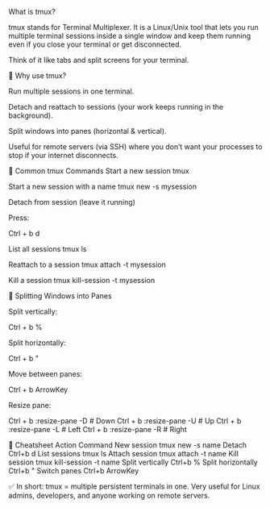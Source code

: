 What is tmux?

tmux stands for Terminal Multiplexer.
It is a Linux/Unix tool that lets you run multiple terminal sessions inside a single window and keep them running even if you close your terminal or get disconnected.

Think of it like tabs and split screens for your terminal.

🔹 Why use tmux?

Run multiple sessions in one terminal.

Detach and reattach to sessions (your work keeps running in the background).

Split windows into panes (horizontal & vertical).

Useful for remote servers (via SSH) where you don’t want your processes to stop if your internet disconnects.

🔹 Common tmux Commands
Start a new session
tmux

Start a new session with a name
tmux new -s mysession

Detach from session (leave it running)

Press:

Ctrl + b  d

List all sessions
tmux ls

Reattach to a session
tmux attach -t mysession

Kill a session
tmux kill-session -t mysession

🔹 Splitting Windows into Panes

Split vertically:

Ctrl + b  %


Split horizontally:

Ctrl + b  "


Move between panes:

Ctrl + b  ArrowKey


Resize pane:

Ctrl + b  :resize-pane -D   # Down
Ctrl + b  :resize-pane -U   # Up
Ctrl + b  :resize-pane -L   # Left
Ctrl + b  :resize-pane -R   # Right

🔹 Cheatsheet
Action	Command
New session	tmux new -s name
Detach	Ctrl+b d
List sessions	tmux ls
Attach session	tmux attach -t name
Kill session	tmux kill-session -t name
Split vertically	Ctrl+b %
Split horizontally	Ctrl+b "
Switch panes	Ctrl+b ArrowKey

✅ In short:
tmux = multiple persistent terminals in one. Very useful for Linux admins, developers, and anyone working on remote servers.

